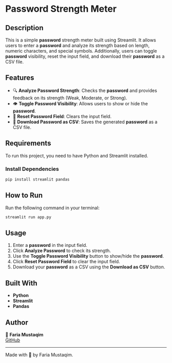 # Password Strength Meter

## Description

This is a simple **password** strength meter built using Streamlit. It allows users to enter a **password** and analyze its strength based on length, numeric characters, and special symbols. Additionally, users can toggle **password** visibility, reset the input field, and download their **password** as a CSV file.

## Features

- 🔍 **Analyze Password Strength**: Checks the **password** and provides feedback on its strength (Weak, Moderate, or Strong).
- 👁 **Toggle Password Visibility**: Allows users to show or hide the **password**.
- 🔄 **Reset Password Field**: Clears the input field.
- 📂 **Download Password as CSV**: Saves the generated **password** as a CSV file.

## Requirements

To run this project, you need to have Python and Streamlit installed.

### Install Dependencies

```sh
pip install streamlit pandas
```

## How to Run

Run the following command in your terminal:

```sh
streamlit run app.py
```

## Usage

1. Enter a **password** in the input field.
2. Click **Analyze Password** to check its strength.
3. Use the **Toggle Password Visibility** button to show/hide the **password**.
4. Click **Reset Password Field** to clear the input field.
5. Download your **password** as a CSV using the **Download as CSV** button.

## Built With

- **Python**
- **Streamlit**
- **Pandas**

## Author

👤 **Faria Mustaqim**\
[GitHub](https://github.com/Zaibunis)

---

Made with 💖 by Faria Mustaqim.

